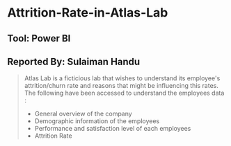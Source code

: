 # Attrition-Rate-in-Atlas-Lab
## Tool: Power BI
## Reported By: Sulaiman Handu
> Atlas Lab is a ficticious lab that wishes to understand its employee's attrition/churn rate and reasons that might be influencing this rates. 
> The following have been accessed to understand the employees data :
> * General overview of the company
> * Demographic information of the employees
> * Performance and satisfaction level of each employees
> * Attrition Rate 
